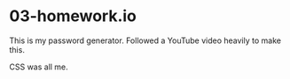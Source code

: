 # 03-homework.io

This is my password generator. Followed a YouTube video heavily to make this.

CSS was all me.
